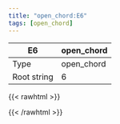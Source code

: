 ```yaml
---
title: "open_chord:E6"
tags: [open_chord]
---
```


|E6|open_chord|
|---|---|
|Type|open_chord|
|Root string|6|
{{< rawhtml >}}
<div class="container"></div>
<script>
const selector = '#container';
const chord = new ChordBox(selector);
chord.draw((new String("022120")));
</script>
{{< /rawhtml >}}
